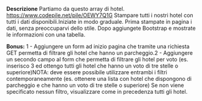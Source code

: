 **Descrizione**
Partiamo da questo array di hotel. https://www.codepile.net/pile/OEWY7Q1G
Stampare tutti i nostri hotel con tutti i dati disponibili.Iniziate in modo graduale.
Prima stampate in pagina i dati, senza preoccuparvi dello stile.
Dopo aggiungete Bootstrap e mostrate le informazioni con una tabella.

**Bonus:**
1 - Aggiungere un form ad inizio pagina che tramite una richiesta GET permetta di filtrare gli hotel che hanno un parcheggio.2 - Aggiungere un secondo campo al form che permetta di filtrare gli hotel per voto (es. inserisco 3 ed ottengo tutti gli hotel che hanno un voto di tre stelle o superiore)NOTA: deve essere possibile utilizzare entrambi i filtri contemporaneamente (es. ottenere una lista con hotel che dispongono di parcheggio e che hanno un voto di tre stelle o superiore)
Se non viene specificato nessun filtro, visualizzare come in precedenza tutti gli hotel.
